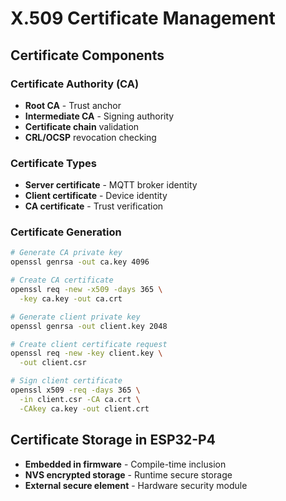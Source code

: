 # X.509 Certificate Management

## Certificate Components

<div class="grid grid-cols-2 gap-8">

<div>

### Certificate Authority (CA)
- **Root CA** - Trust anchor
- **Intermediate CA** - Signing authority
- **Certificate chain** validation
- **CRL/OCSP** revocation checking

### Certificate Types
- **Server certificate** - MQTT broker identity
- **Client certificate** - Device identity
- **CA certificate** - Trust verification

</div>

<div>

### Certificate Generation
```bash
# Generate CA private key
openssl genrsa -out ca.key 4096

# Create CA certificate  
openssl req -new -x509 -days 365 \
  -key ca.key -out ca.crt

# Generate client private key
openssl genrsa -out client.key 2048

# Create client certificate request
openssl req -new -key client.key \
  -out client.csr

# Sign client certificate
openssl x509 -req -days 365 \
  -in client.csr -CA ca.crt \
  -CAkey ca.key -out client.crt
```

</div>

</div>

## Certificate Storage in ESP32-P4
- **Embedded in firmware** - Compile-time inclusion
- **NVS encrypted storage** - Runtime secure storage
- **External secure element** - Hardware security module